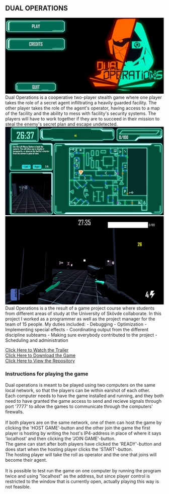 ## DUAL OPERATIONS
<img src="images/DO_1.png?raw=true"/>
Dual Operations is a cooperative two-player stealth game where one player takes the role of a secret agent infliltrating a heavily guarded facility. The other player takes the role of the agent's operator, having access to a map of the facility and the ability to mess with facility's security systems.
The players will have to work together if they are to succeed in their mission to steal the enemy's secret plan and escape undetected.
<br>
<img src="images/DO_2.png?raw=true"/>
<img src="images/DO_3.png?raw=true"/>
<br>
Dual Operations is a the result of a game project course where students from different areas of study at the University of Skövde collaborate. In this project I worked as a programmer as well as the project manager for the team of 15 people. My duties included:
 - Debugging
 - Optimization
 - Implementing special effects
 - Coordinating output from the different discipline subteams
 - Making sure everybody contributed to the project
 - Scheduling and administration

[Click Here to Watch the Trailer](https://drive.google.com/file/d/1cgWPX_1l5-SUCnhm9ML_PIRVdCxnt-gk/view?usp=sharing) <br>
[Click Here to Download the Game](https://drive.google.com/file/d/1LFYAVFDFm7m9Op3bN05J7dILKCGaxqve/view?usp=sharing) <br>
[Click Here to View the Repository](https://github.com/DrakirL/Dual-Operations)

### Instructions for playing the game
Dual operations is meant to be played using two computers on the same local network, so that the players can be within earshot of each other. <br>
Each computer needs to have the game installed and running, and they both need to have granted the game access to send and recieve signals through port '7777' to allow the games to communicate through the computers' firewalls.
<br><br>
If both players are on the same network, one of them can host the game by clicking the 'HOST GAME'-button and the other join the game the first player is hosting by writing the host's IP4-address in place of where it says 'localhost' and then clicking the 'JOIN GAME'-button. <br>
The game can start after both players have clicked the 'READY'-button and does start when the hosting player clicks the 'START'-button. <br>
The hosting player will take the roll as operator and the one that joins will become their agent.
<br><br>
It is possible to test run the game on one computer by running the program twice and using "localhost" as the address, but since player control is restricted to the window that is currently open, actually playing this way is not feasible.
